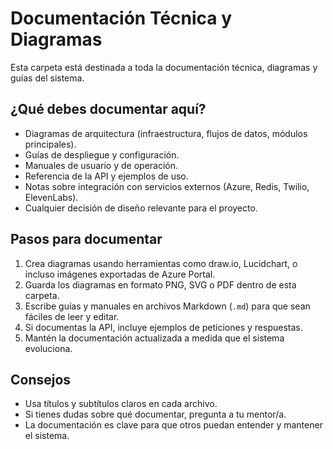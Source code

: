 # Documentación Técnica y Diagramas

Esta carpeta está destinada a toda la documentación técnica, diagramas y guías del sistema.

## ¿Qué debes documentar aquí?

- Diagramas de arquitectura (infraestructura, flujos de datos, módulos principales).
- Guías de despliegue y configuración.
- Manuales de usuario y de operación.
- Referencia de la API y ejemplos de uso.
- Notas sobre integración con servicios externos (Azure, Redis, Twilio, ElevenLabs).
- Cualquier decisión de diseño relevante para el proyecto.

## Pasos para documentar

1. Crea diagramas usando herramientas como draw.io, Lucidchart, o incluso imágenes exportadas de Azure Portal.
2. Guarda los diagramas en formato PNG, SVG o PDF dentro de esta carpeta.
3. Escribe guías y manuales en archivos Markdown (`.md`) para que sean fáciles de leer y editar.
4. Si documentas la API, incluye ejemplos de peticiones y respuestas.
5. Mantén la documentación actualizada a medida que el sistema evoluciona.

## Consejos

- Usa títulos y subtítulos claros en cada archivo.
- Si tienes dudas sobre qué documentar, pregunta a tu mentor/a.
- La documentación es clave para que otros puedan entender y mantener el sistema. 